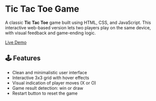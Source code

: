 # Tic Tac Toe Game 

A classic **Tic Tac Toe** game built using HTML, CSS, and JavaScript. This interactive web-based version lets two players play on the same device, with visual feedback and game-ending logic.

[Live Demo](https://muhammadqasimtanveer.github.io/Tic-Tac-Toe/) 

## 🕹️ Features

- Clean and minimalistic user interface
- Interactive 3x3 grid with hover effects
- Visual indication of player moves (X or O)
- Game result detection: win or draw
- Restart button to reset the game
